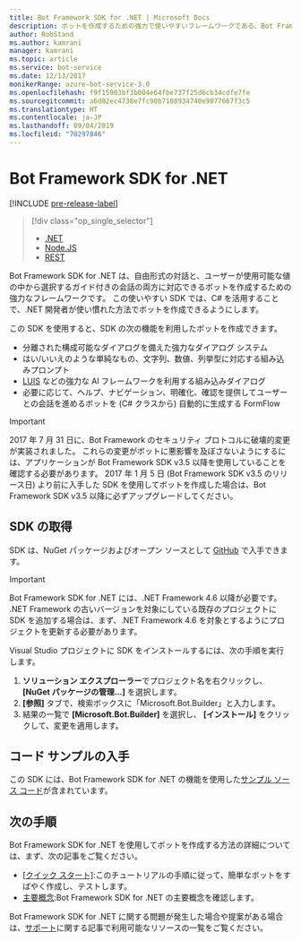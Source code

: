 ```yaml
---
title: Bot Framework SDK for .NET | Microsoft Docs
description: ボットを作成するための強力で使いやすいフレームワークである、Bot Framework SDK for .NET の概要を説明します。
author: RobStand
ms.author: kamrani
manager: kamrani
ms.topic: article
ms.service: bot-service
ms.date: 12/13/2017
monikerRange: azure-bot-service-3.0
ms.openlocfilehash: f9f15903bf3b004e64fbe737f25d6cb34cdfe7fe
ms.sourcegitcommit: a6d02ec4738e7fc90b7108934740e9077667f3c5
ms.translationtype: HT
ms.contentlocale: ja-JP
ms.lasthandoff: 09/04/2019
ms.locfileid: "70297846"
---
```

# <a name="bot-framework-sdk-for-net"></a>Bot Framework SDK for .NET

[!INCLUDE [pre-release-label](../includes/pre-release-label-v3.md)]

> [!div class="op_single_selector"]
> - [.NET](../dotnet/bot-builder-dotnet-overview.md)
> - [Node.JS](../nodejs/bot-builder-nodejs-overview.md)
> - [REST](../rest-api/bot-framework-rest-overview.md)

Bot Framework SDK for .NET は、自由形式の対話と、ユーザーが使用可能な値の中から選択するガイド付きの会話の両方に対応できるボットを作成するための強力なフレームワークです。 この使いやすい SDK では、C# を活用することで、.NET 開発者が使い慣れた方法でボットを作成できるようにします。

この SDK を使用すると、SDK の次の機能を利用したボットを作成できます。 

- 分離された構成可能なダイアログを備えた強力なダイアログ システム
- はい/いいえのような単純なもの、文字列、数値、列挙型に対応する組み込みプロンプト
- <a href="http://luis.ai" target="_blank">LUIS</a> などの強力な AI フレームワークを利用する組み込みダイアログ
- 必要に応じて、ヘルプ、ナビゲーション、明確化、確認を提供してユーザーとの会話を進めるボットを (C# クラスから) 自動的に生成する FormFlow

> [!IMPORTANT]
> 2017 年 7 月 31 日に、Bot Framework のセキュリティ プロトコルに破壊的変更が実装されました。 これらの変更がボットに悪影響を及ぼさないようにするには、アプリケーションが Bot Framework SDK v3.5 以降を使用していることを確認する必要があります。 2017 年 1 月 5 日 (Bot Framework SDK v3.5 のリリース日) より前に入手した SDK を使用してボットを作成した場合は、Bot Framework SDK v3.5 以降に必ずアップグレードしてください。

## <a name="get-the-sdk"></a>SDK の取得

SDK は、NuGet パッケージおよびオープン ソースとして <a href="https://github.com/Microsoft/BotBuilder" target="_blank">GitHub</a> で入手できます。

> [!IMPORTANT]
> Bot Framework SDK for .NET には、.NET Framework 4.6 以降が必要です。 .NET Framework の古いバージョンを対象にしている既存のプロジェクトに SDK を追加する場合は、まず、.NET Framework 4.6 を対象とするようにプロジェクトを更新する必要があります。

Visual Studio プロジェクトに SDK をインストールするには、次の手順を実行します。

1. **ソリューション エクスプローラー**でプロジェクト名を右クリックし、 **[NuGet パッケージの管理...]** を選択します。
2. **[参照]** タブで、検索ボックスに「Microsoft.Bot.Builder」と入力します。
3. 結果の一覧で **[Microsoft.Bot.Builder]** を選択し、 **[インストール]** をクリックして、変更を適用します。

## <a name="get-code-samples"></a>コード サンプルの入手

この SDK には、Bot Framework SDK for .NET の機能を使用した[サンプル ソース コード](bot-builder-dotnet-samples.md)が含まれています。

## <a name="next-steps"></a>次の手順

Bot Framework SDK for .NET を使用してボットを作成する方法の詳細については、まず、次の記事をご覧ください。

- [[クイック スタート]](bot-builder-dotnet-quickstart.md):このチュートリアルの手順に従って、簡単なボットをすばやく作成し、テストします。
- [主要概念](bot-builder-dotnet-concepts.md):Bot Framework SDK for .NET の主要概念を確認します。

Bot Framework SDK for .NET に関する問題が発生した場合や提案がある場合は、[サポート](../bot-service-resources-links-help.md)に関する記事で利用可能なリソースの一覧をご覧ください。 
